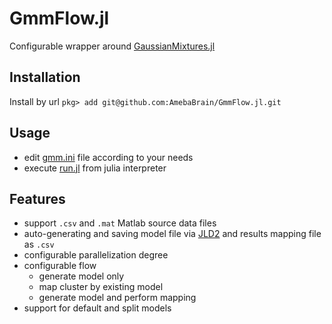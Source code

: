# GmmFlow.jl
Configurable wrapper around [GaussianMixtures.jl](https://github.com/davidavdav/GaussianMixtures.jl)

## Installation
Install by url `pkg> add git@github.com:AmebaBrain/GmmFlow.jl.git`

## Usage
* edit [gmm.ini](https://github.com/AmebaBrain/GmmFlow.jl/blob/master/test/gmm.ini) file according to your needs
* execute [run.jl](https://github.com/AmebaBrain/GmmFlow.jl/blob/master/test/run.jl) from julia interpreter

## Features
* support `.csv` and `.mat` Matlab source data files
* auto-generating and saving model file via [JLD2](https://github.com/JuliaIO/JLD2.jl) and results mapping file as `.csv`
* configurable parallelization degree
* configurable flow
  * generate model only
  * map cluster by existing model
  * generate model and perform mapping
* support for default and split models
